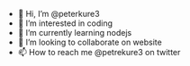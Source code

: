 - 👋 Hi, I’m @peterkure3
- 👀 I’m interested in coding
- 🌱 I’m currently learning nodejs
- 💞️ I’m looking to collaborate on website
- 📫 How to reach me @petrekure3 on twitter

<!---
peterkure3/peterkure3 is a ✨ special ✨ repository because its `README.md` (this file) appears on your GitHub profile.
You can click the Preview link to take a look at your changes.
--->
